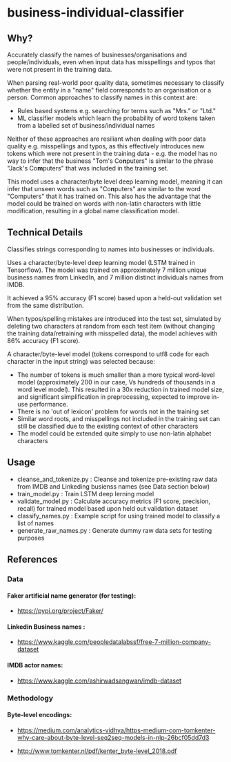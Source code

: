 # business-individual-classifier

## Why?

Accurately classify the names of businesses/organisations and people/individuals, even when input data has misspellings and typos that were not present in the training data.

When parsing real-world poor quality data, sometimes necessary to classify whether the entity in a "name" field corresponds to an organisation or a person. Common approaches to classify names in this context are:
  - Rules based systems e.g. searching for terms such as "Mrs." or "Ltd."
  - ML classifier models which learn the probability of word tokens taken from a labelled set of business/individual names

Neither of these approaches are resiliant when dealing with poor data quality e.g. misspellings and typos, as this effectively introduces new tokens which were not present in the training data - e.g. the model has no way to infer that the business "Tom's Co**n**puters" is similar to the phrase "Jack's Co**m**puters" that was included in the training set.

This model uses a character/byte level deep learning model, meaning it can infer that unseen words such as "Co**n**puters" are similar to the word "Computers" that it has trained on. This also has the advantage that the model could be trained on words with non-latin characters with little modification, resulting in a global name classification model. 

## Technical Details

Classifies strings corresponding to names into businesses or individuals.

Uses a character/byte-level deep learning model (LSTM trained in Tensorflow). 
The model was trained on approximately 7 million unique business names from LinkedIn, and 7 million distinct individuals names from IMDB.

It achieved a 95% accuracy (F1 score) based upon a held-out validation set from the same distribution. 

When typos/spelling mistakes are introduced into the test set, simulated by deleting two characters at random from each test item (without changing the training data/retraining with misspelled data), the model achieves with 86% accuracy (F1 score).

A character/byte-level model (tokens correspond to utf8 code for each character in the input string) was selected because:

- The number of tokens is much smaller than a more typical word-level model (approximately 200 in our case, Vs hundreds of thousands in a word level model). This resulted in a 30x reduction in trained model size, and significant simplification in preprocessing, expected to improve in-use performance.
- There is no 'out of lexicon' problem for words not in the training set
- Similar word roots, and misspellings not included in the training set can still be classified due to the existing context of other characters
- The model could be extended quite simply to use non-latin alphabet characters

## Usage

- cleanse_and_tokenize.py	: Cleanse and tokenize pre-existing raw data from IMDB and Linkeding busienss names (see Data section below)
- train_model.py : Train LSTM deep lerning model
- validate_model.py	: Calculate accuracy metrics (F1 score, precision, recall) for trained model based upon held out validation dataset
- classify_names.py	: Example script for using trained model to classify a list of names
- generate_raw_names.py	: Generate dummy raw data sets for testing purposes

## References

### Data

#### Faker artificial name generator (for testing):
- https://pypi.org/project/Faker/

#### Linkedin Business names :
- https://www.kaggle.com/peopledatalabssf/free-7-million-company-dataset
  
#### IMDB actor names:
- https://www.kaggle.com/ashirwadsangwan/imdb-dataset

### Methodology

#### Byte-level encodings: 
- https://medium.com/analytics-vidhya/https-medium-com-tomkenter-why-care-about-byte-level-seq2seq-models-in-nlp-26bcf05dd7d3

- http://www.tomkenter.nl/pdf/kenter_byte-level_2018.pdf
